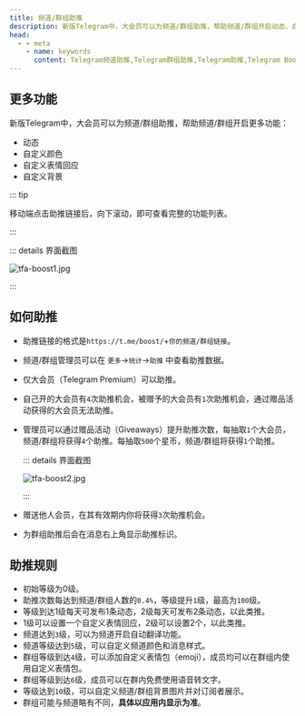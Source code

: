 ```yaml
---
title: 频道/群组助推
description: 新版Telegram中，大会员可以为频道/群组助推，帮助频道/群组开启动态、自定义颜色、自定义表情回应、自定义背景等更多功能。本文介绍了如何为频道/群组助推，以及助推的规则。
head:
  - - meta
    - name: keywords
      content: Telegram频道助推,Telegram群组助推,Telegram助推,Telegram Boost,Telegram频道动态,Telegram群组动态,TG频道助推,TG群组助推,TG助推,TG频道动态,TG群组动态,电报频道助推,电报群组助推,电报助推,电报频道动态,电报群组动态
---
```


## 更多功能

新版Telegram中，大会员可以为频道/群组助推，帮助频道/群组开启更多功能：

- 动态
- 自定义颜色
- 自定义表情回应
- 自定义背景

::: tip

移动端点击助推链接后，向下滚动，即可查看完整的功能列表。

:::

::: details 界面截图

![tfa-boost1.jpg](https://cdn.jsdelivr.net/gh/feijiqun/images/tfa/boost1.jpg)

:::

## 如何助推

- 助推链接的格式是`https://t.me/boost/`+`你的频道/群组链接`。
- 频道/群组管理员可以在 `更多`->`统计`->`助推` 中查看助推数据。
- 仅大会员（Telegram Premium）可以助推。
- 自己开的大会员有`4`次助推机会，被赠予的大会员有`1`次助推机会，通过赠品活动获得的大会员无法助推。
- 管理员可以通过赠品活动（Giveaways）提升助推次数，每抽取`1`个大会员，频道/群组将获得`4`个助推。每抽取`500`个星币，频道/群组将获得`1`个助推。

  ::: details 界面截图

  ![tfa-boost2.jpg](https://cdn.jsdelivr.net/gh/feijiqun/images/tfa/boost2.jpg)

  :::

- 赠送他人会员，在其有效期内你将获得`3`次助推机会。
- 为群组助推后会在消息右上角显示助推标识。

## 助推规则

- 初始等级为0级。
- 助推次数每达到频道/群组人数的`0.4%`，等级提升`1`级，最高为`100`级。
- 等级到达1级每天可发布1条动态，2级每天可发布2条动态，以此类推。
- 1级可以设置一个自定义表情回应，2级可以设置2个，以此类推。
- 频道达到`3`级，可以为频道开启自动翻译功能。
- 频道等级达到`5`级，可以自定义频道颜色和消息样式。
- 群组等级到达`4`级，可以添加自定义表情包（emoji），成员均可以在群组内使用自定义表情包。
- 群组等级到达`6`级，成员可以在群内免费使用语音转文字。
- 等级达到`10`级，可以自定义频道/群组背景图片并对订阅者展示。
- 群组可能与频道略有不同，**具体以应用内显示为准**。
